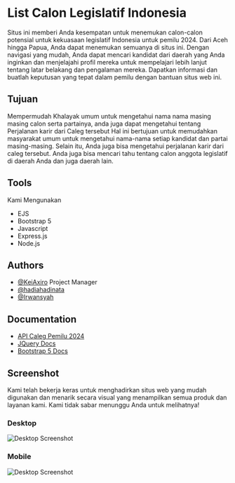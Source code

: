 # List Calon Legislatif Indonesia
Situs ini memberi Anda kesempatan untuk menemukan calon-calon potensial untuk kekuasaan legislatif Indonesia untuk pemilu 2024. Dari Aceh hingga Papua, Anda dapat menemukan semuanya di situs ini. Dengan navigasi yang mudah, Anda dapat mencari kandidat dari daerah yang Anda inginkan dan menjelajahi profil mereka untuk mempelajari lebih lanjut tentang latar belakang dan pengalaman mereka. Dapatkan informasi dan buatlah keputusan yang tepat dalam pemilu dengan bantuan situs web ini.

## Tujuan
Mempermudah Khalayak umum untuk mengetahui nama nama masing masing calon serta partainya, anda juga dapat mengetahui tentang Perjalanan karir dari Caleg tersebut
Hal ini bertujuan untuk memudahkan masyarakat umum untuk mengetahui nama-nama setiap kandidat dan partai masing-masing. Selain itu, Anda juga bisa mengetahui perjalanan karir dari caleg tersebut. Anda juga bisa mencari tahu tentang calon anggota legislatif di daerah Anda dan juga daerah lain.

## Tools
Kami Mengunakan
- EJS
- Bootstrap 5
- Javascript
- Express.js
- Node.js

## Authors

- [@KeiAxiro](https://www.github.com/KeiAxiro) Project Manager
- [@hadiahadinata](https://www.github.com/hadiahadinata)
- [@Irwansyah](https://www.github.com/irwansyah22)

## Documentation

- [API Caleg Pemilu 2024](https://caleg.zakiego.com/)
- [JQuery Docs](https://devdocs.io/jquery/)
- [Bootstrap 5 Docs](https://getbootstrap.com/docs/5.3/getting-started/introduction/)
  

## Screenshot
Kami telah bekerja keras untuk menghadirkan situs web yang mudah digunakan dan menarik secara visual yang menampilkan semua produk dan layanan kami. Kami tidak sabar menunggu Anda untuk melihatnya!

### Desktop
![Desktop Screenshot](https://i.imgur.com/V8kn0ac.png)
### Mobile
![Desktop Screenshot](https://i.imgur.com/SqfgJiu.png)
